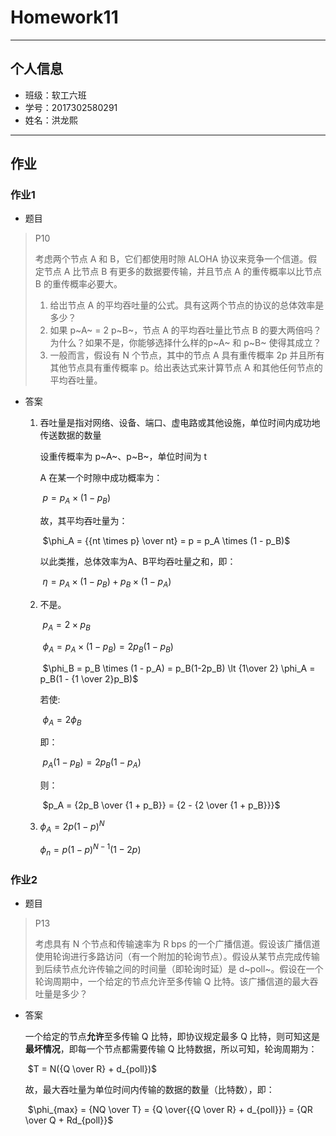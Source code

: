 # Homework11

---

## 个人信息

- 班级：软工六班
- 学号：2017302580291
- 姓名：洪龙熙

---

## 作业


### 作业1

- 题目

> P10
>
> 考虑两个节点 A 和 B，它们都使用时隙 ALOHA 协议来竞争一个信道。假定节点 A 比节点 B 有更多的数据要传输，并且节点 A 的重传概率以比节点 B 的重传概率必要大。
>
> 1.  给岀节点 A 的平均吞吐量的公式。具有这两个节点的协议的总体效率是多少？
> 2.  如果 p~A~ = 2 p~B~，节点 A 的平均吞吐量比节点 B 的要大两倍吗？为什么？如果不是，你能够选择什么样的p~A~ 和 p~B~ 使得其成立？
> 3.  一般而言，假设有 N 个节点，其中的节点 A 具有重传概率 2p 并且所有其他节点具有重传概率 p。给出表达式来计算节点 A 和其他任何节点的平均吞吐量。

-   答案

    1.  吞吐量是指对网络、设备、端口、虚电路或其他设施，单位时间内成功地传送数据的数量

        设重传概率为 p~A~、p~B~，单位时间为 t

        A 在某一个时隙中成功概率为：

        ​					 $p = p_A \times (1 - p_B)$

        故，其平均吞吐量为：

        ​					$\phi_A = {{nt \times p} \over nt} = p = p_A \times (1 - p_B)$	

        以此类推，总体效率为A、B平均吞吐量之和，即：

        ​					$\eta = p_A \times (1 - p_B) + p_B \times (1 - p_A)$

    2.  不是。

        ​					$p_A = 2 \times p_B$

        ​					$\phi_A = p_A \times (1 - p_B) = 2p_B(1-p_B)$

        ​					$\phi_B = p_B \times (1 - p_A) = p_B(1-2p_B) \lt {1\over 2} \phi_A = p_B(1 - {1 \over 2}p_B)$

        若使:

        ​					$\phi_A = 2\phi_B$

        即：

        ​					$p_A(1 - p_B) = 2p_B(1 - p_A)$

        则：

        ​					$p_A = {2p_B \over {1 + p_B}} = {2 - {2 \over {1 + p_B}}}$

    3.  $\phi_A = 2p(1-p)^N$

        $\phi_n = p(1-p)^{N-1}(1-2p)$

### 作业2

- 题目

> P13
>
> 考虑具有 N 个节点和传输速率为 R bps 的一个广播信道。假设该广播信道使用轮询进行多路访问（有一个附加的轮询节点）。假设从某节点完成传输到后续节点允许传输之间的时间量（即轮询时延）是 d~poll~。假设在一个轮询周期中，一个给定的节点允许至多传输 Q 比特。该广播信道的最大吞吐量是多少？

-   答案

    一个给定的节点**允许**至多传输 Q 比特，即协议规定最多 Q 比特，则可知这是**最坏情况**，即每一个节点都需要传输 Q 比特数据，所以可知，轮询周期为：

    ​					$T = N({Q \over R} + d_{poll})$

    故，最大吞吐量为单位时间内传输的数据的数量（比特数），即：

    ​					$\phi_{max} = {NQ \over T} = {Q \over{{Q \over R} + d_{poll}}} = {QR \over Q + Rd_{poll}}$